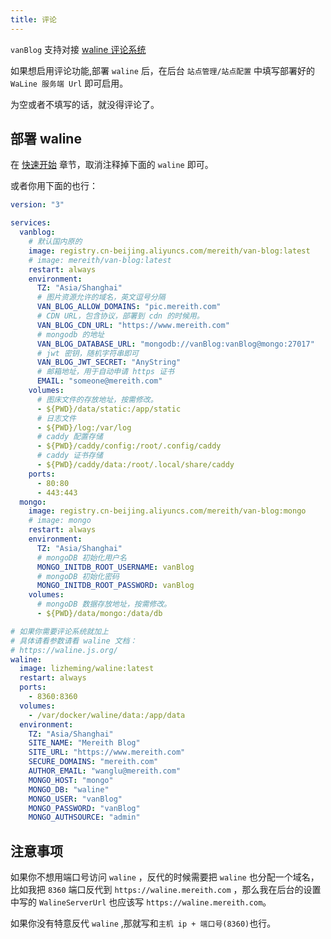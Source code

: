 ```yaml
---
title: 评论
---
```


`vanBlog` 支持对接 [waline 评论系统](https://waline.js.org/)

如果想启用评论功能,部署 `waline` 后，在后台 `站点管理/站点配置` 中填写部署好的 `WaLine 服务端 Url` 即可启用。

为空或者不填写的话，就没得评论了。

## 部署 waline

在 [快速开始](/guide/docker.md) 章节，取消注释掉下面的 `waline` 即可。

或者你用下面的也行：

```yaml
version: "3"

services:
  vanblog:
    # 默认国内原的
    image: registry.cn-beijing.aliyuncs.com/mereith/van-blog:latest
    # image: mereith/van-blog:latest
    restart: always
    environment:
      TZ: "Asia/Shanghai"
      # 图片资源允许的域名，英文逗号分隔
      VAN_BLOG_ALLOW_DOMAINS: "pic.mereith.com"
      # CDN URL，包含协议，部署到 cdn 的时候用。
      VAN_BLOG_CDN_URL: "https://www.mereith.com"
      # mongodb 的地址
      VAN_BLOG_DATABASE_URL: "mongodb://vanBlog:vanBlog@mongo:27017"
      # jwt 密钥，随机字符串即可
      VAN_BLOG_JWT_SECRET: "AnyString"
      # 邮箱地址，用于自动申请 https 证书
      EMAIL: "someone@mereith.com"
    volumes:
      # 图床文件的存放地址，按需修改。
      - ${PWD}/data/static:/app/static
      # 日志文件
      - ${PWD}/log:/var/log
      # caddy 配置存储
      - ${PWD}/caddy/config:/root/.config/caddy
      # caddy 证书存储
      - ${PWD}/caddy/data:/root/.local/share/caddy
    ports:
      - 80:80
      - 443:443
  mongo:
    image: registry.cn-beijing.aliyuncs.com/mereith/van-blog:mongo
    # image: mongo
    restart: always
    environment:
      TZ: "Asia/Shanghai"
      # mongoDB 初始化用户名
      MONGO_INITDB_ROOT_USERNAME: vanBlog
      # mongoDB 初始化密码
      MONGO_INITDB_ROOT_PASSWORD: vanBlog
    volumes:
      # mongoDB 数据存放地址，按需修改。
      - ${PWD}/data/mongo:/data/db

# 如果你需要评论系统就加上
# 具体请看参数请看 waline 文档：
# https://waline.js.org/
waline:
  image: lizheming/waline:latest
  restart: always
  ports:
    - 8360:8360
  volumes:
    - /var/docker/waline/data:/app/data
  environment:
    TZ: "Asia/Shanghai"
    SITE_NAME: "Mereith Blog"
    SITE_URL: "https://www.mereith.com"
    SECURE_DOMAINS: "mereith.com"
    AUTHOR_EMAIL: "wanglu@mereith.com"
    MONGO_HOST: "mongo"
    MONGO_DB: "waline"
    MONGO_USER: "vanBlog"
    MONGO_PASSWORD: "vanBlog"
    MONGO_AUTHSOURCE: "admin"
```

## 注意事项

如果你不想用端口号访问 `waline` ，反代的时候需要把 `waline` 也分配一个域名，比如我把 `8360` 端口反代到 `https://waline.mereith.com` ，那么我在后台的设置中写的 `WalineServerUrl` 也应该写 `https://waline.mereith.com`。

如果你没有特意反代 `waline` ,那就写和`主机 ip + 端口号(8360)`也行。

